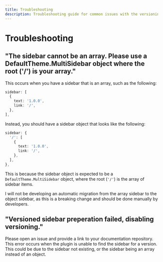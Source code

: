 ```yaml
---
title: Troubleshooting
description: Troubleshooting guide for common issues with the versioning plugin.
---
```


# Troubleshooting

## "The sidebar cannot be an array. Please use a DefaultTheme.MultiSidebar object where the root ('/') is your array."

This occurs when you have a sidebar that is an array, such as the following:

```ts
sidebar: [
  {
    text: '1.0.0',
    link: '/',
  },
],
```

Instead, you should have a sidebar object that looks like the following:

```ts
sidebar: {
  '/': [
    {
      text: '1.0.0',
      link: '/',
    },
  ],
},
```

This is because the sidebar object is expected to be a `DefaultTheme.MultiSidebar` object, where the root (`'/'`) is the array of sidebar items.

I will not be developing an automatic migration from the array sidebar to the object sidebar, as this is a breaking change and should be done manually by developers.

## "Versioned sidebar preperation failed, disabling versioning."

Please open an issue and provide a link to your documentation repository. This error occurs when the plugin is unable to find the sidebar for a version. This could be due to the sidebar not existing, or the sidebar being an array instead of an object.
